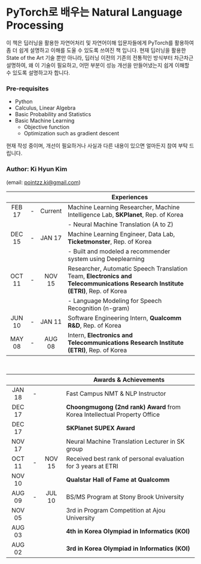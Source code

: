 # PyTorch로 배우는 Natural Language Processing

이 책은 딥러닝을 활용한 자연어처리 및 자연어이해 입문자들에게 PyTorch를 활용하여 좀 더 쉽게 설명하고 이해를 도울 수 있도록 쓰여진 책 입니다. 현재 딥러닝을 활용한 State of the Art 기술 뿐만 아니라, 딥러닝 이전의 기존의 전통적인 방식부터 차근차근 설명하여, 왜 이 기술이 필요하고, 어떤 부분이 성능 개선을 만들어냈는지 쉽게 이해할 수 있도록 설명하고자 합니다.

### Pre-requisites

* Python
* Calculus, Linear Algebra
* Basic Probability and Statistics
* Basic Machine Learning
    * Objective function
    * Optimization such as gradient descent

현재 작성 중이며, 개선이 필요하거나 사실과 다른 내용이 있으면 얼마든지 참여 부탁 드립니다.


### Author: Ki Hyun Kim 
(email: pointzz.ki@gmail.com)

|   |   |   | Experiences |
|:-:|:-:|:-:|---|
| FEB 17 | - | Current | Machine Learning Researcher, Machine Intelligence Lab, **SKPlanet**, Rep. of Korea |
|   |   |   | -	Neural Machine Translation (A to Z) |
| DEC 15 | - | JAN 17 | Machine Learning Engineer, Data Lab, **Ticketmonster**, Rep. of Korea |
|   |   |   | -	Built and modeled a recommender system using Deeplearning |
| OCT 11 | - | NOV 15 | Researcher, Automatic Speech Translation Team, **Electronics and Telecommunications Research Institute (ETRI)**, Rep. of Korea |
|   |   |   | -	Language Modeling for Speech Recognition (n-gram) |
| JUN 10 | - | JAN 11 | Software Engineering Intern, **Qualcomm R&D**, Rep. of Korea |
| MAY 08 | - | AUG 08 | Intern, **Electronics and Telecommunications Research Institute (ETRI)**, Rep. of Korea |

<br/>

|   |   |   | Awards & Achievements |
|:-:|:-:|:-:|---|
| JAN 18 | - |   | Fast Campus NMT & NLP Instructor |
| DEC 17 |   |   | **Choongmugong (2nd rank) Award** from Korea Intellectual Property Office |
| DEC 17 |   |   | **SKPlanet SUPEX Award** |
| NOV 17 |   |   | Neural Machine Translation Lecturer in SK group |
| OCT 11 | - | NOV 15 | Received best rank of personal evaluation for 3 years at ETRI |
| NOV 10 |   |   | **Qualstar Hall of Fame at Qualcomm** |
| AUG 09 | - | JUL 10 | BS/MS Program at Stony Brook University |
| NOV 05 |   |   | 3rd in Program Competition at Ajou University |
| AUG 03 |   |   | **4th in Korea Olympiad in Informatics (KOI)** |
| AUG 02 |   |   | **3rd in Korea Olympiad in Informatics (KOI)** |
